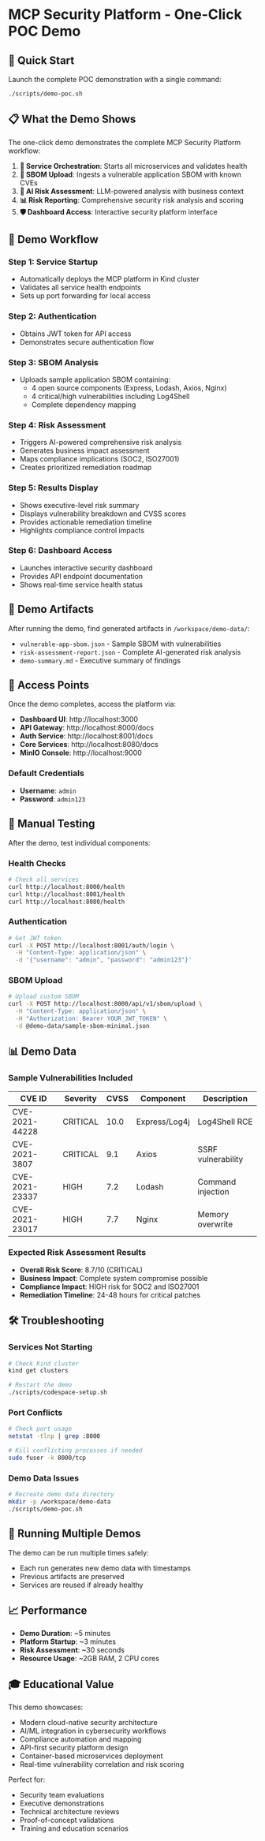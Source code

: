 # MCP Security Platform - One-Click POC Demo

## 🚀 Quick Start

Launch the complete POC demonstration with a single command:

```bash
./scripts/demo-poc.sh
```

## 📋 What the Demo Shows

The one-click demo demonstrates the complete MCP Security Platform workflow:

1. **🔧 Service Orchestration**: Starts all microservices and validates health
2. **📄 SBOM Upload**: Ingests a vulnerable application SBOM with known CVEs
3. **🤖 AI Risk Assessment**: LLM-powered analysis with business context
4. **📊 Risk Reporting**: Comprehensive security risk analysis and scoring
5. **🛡️ Dashboard Access**: Interactive security platform interface

## 🎯 Demo Workflow

### Step 1: Service Startup
- Automatically deploys the MCP platform in Kind cluster
- Validates all service health endpoints
- Sets up port forwarding for local access

### Step 2: Authentication
- Obtains JWT token for API access
- Demonstrates secure authentication flow

### Step 3: SBOM Analysis
- Uploads sample application SBOM containing:
  - 4 open source components (Express, Lodash, Axios, Nginx)
  - 4 critical/high vulnerabilities including Log4Shell
  - Complete dependency mapping

### Step 4: Risk Assessment
- Triggers AI-powered comprehensive risk analysis
- Generates business impact assessment
- Maps compliance implications (SOC2, ISO27001)
- Creates prioritized remediation roadmap

### Step 5: Results Display
- Shows executive-level risk summary
- Displays vulnerability breakdown and CVSS scores
- Provides actionable remediation timeline
- Highlights compliance control impacts

### Step 6: Dashboard Access
- Launches interactive security dashboard
- Provides API endpoint documentation
- Shows real-time service health status

## 📁 Demo Artifacts

After running the demo, find generated artifacts in `/workspace/demo-data/`:

- `vulnerable-app-sbom.json` - Sample SBOM with vulnerabilities
- `risk-assessment-report.json` - Complete AI-generated risk analysis
- `demo-summary.md` - Executive summary of findings

## 🔗 Access Points

Once the demo completes, access the platform via:

- **Dashboard UI**: http://localhost:3000
- **API Gateway**: http://localhost:8000/docs
- **Auth Service**: http://localhost:8001/docs  
- **Core Services**: http://localhost:8080/docs
- **MinIO Console**: http://localhost:9000

### Default Credentials
- **Username**: `admin`
- **Password**: `admin123`

## 🧪 Manual Testing

After the demo, test individual components:

### Health Checks
```bash
# Check all services
curl http://localhost:8000/health
curl http://localhost:8001/health
curl http://localhost:8080/health
```

### Authentication
```bash
# Get JWT token
curl -X POST http://localhost:8001/auth/login \
  -H "Content-Type: application/json" \
  -d '{"username": "admin", "password": "admin123"}'
```

### SBOM Upload
```bash
# Upload custom SBOM
curl -X POST http://localhost:8000/api/v1/sbom/upload \
  -H "Content-Type: application/json" \
  -H "Authorization: Bearer YOUR_JWT_TOKEN" \
  -d @demo-data/sample-sbom-minimal.json
```

## 📊 Demo Data

### Sample Vulnerabilities Included

| CVE ID | Severity | CVSS | Component | Description |
|--------|----------|------|-----------|-------------|
| CVE-2021-44228 | CRITICAL | 10.0 | Express/Log4j | Log4Shell RCE |
| CVE-2021-3807 | CRITICAL | 9.1 | Axios | SSRF vulnerability |
| CVE-2021-23337 | HIGH | 7.2 | Lodash | Command injection |
| CVE-2021-23017 | HIGH | 7.7 | Nginx | Memory overwrite |

### Expected Risk Assessment Results

- **Overall Risk Score**: 8.7/10 (CRITICAL)
- **Business Impact**: Complete system compromise possible
- **Compliance Impact**: HIGH risk for SOC2 and ISO27001
- **Remediation Timeline**: 24-48 hours for critical patches

## 🛠️ Troubleshooting

### Services Not Starting
```bash
# Check Kind cluster
kind get clusters

# Restart the demo
./scripts/codespace-setup.sh
```

### Port Conflicts
```bash
# Check port usage
netstat -tlnp | grep :8000

# Kill conflicting processes if needed
sudo fuser -k 8000/tcp
```

### Demo Data Issues
```bash
# Recreate demo data directory
mkdir -p /workspace/demo-data
./scripts/demo-poc.sh
```

## 🔄 Running Multiple Demos

The demo can be run multiple times safely:

- Each run generates new demo data with timestamps
- Previous artifacts are preserved
- Services are reused if already healthy

## 📈 Performance

- **Demo Duration**: ~5 minutes
- **Platform Startup**: ~3 minutes  
- **Risk Assessment**: ~30 seconds
- **Resource Usage**: ~2GB RAM, 2 CPU cores

## 🎓 Educational Value

This demo showcases:

- Modern cloud-native security architecture
- AI/ML integration in cybersecurity workflows
- Compliance automation and mapping
- API-first security platform design
- Container-based microservices deployment
- Real-time vulnerability correlation and risk scoring

Perfect for:
- Security team evaluations
- Executive demonstrations
- Technical architecture reviews
- Proof-of-concept validations
- Training and education scenarios